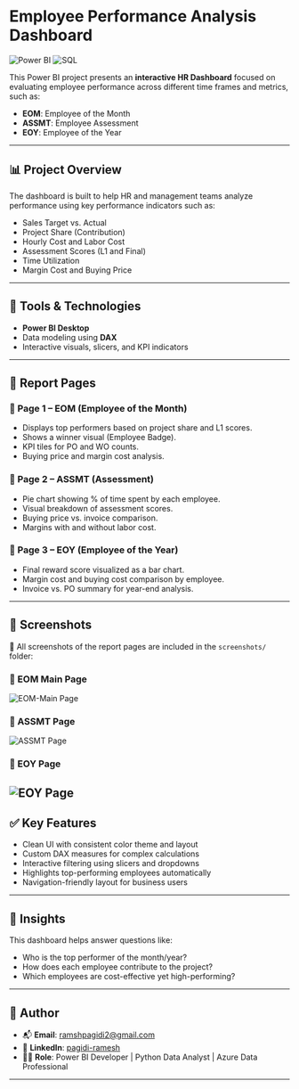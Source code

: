 # Employee Performance Analysis Dashboard

![Power BI](https://img.shields.io/badge/Power%20BI-Data%20Visualization-yellow?style=flat-square&logo=powerbi)
![SQL](https://img.shields.io/badge/SQL-Database-blue?style=flat-square&logo=postgresql)

This Power BI project presents an **interactive HR Dashboard** focused on evaluating employee performance across different time frames and metrics, such as:

- **EOM**: Employee of the Month
- **ASSMT**: Employee Assessment
- **EOY**: Employee of the Year

---

## 📊 Project Overview

The dashboard is built to help HR and management teams analyze performance using key performance indicators such as:

- Sales Target vs. Actual
- Project Share (Contribution)
- Hourly Cost and Labor Cost
- Assessment Scores (L1 and Final)
- Time Utilization
- Margin Cost and Buying Price

---

## 🔧 Tools & Technologies

- **Power BI Desktop**
- Data modeling using **DAX**
- Interactive visuals, slicers, and KPI indicators

---

## 📁 Report Pages

### 🔹 Page 1 – EOM (Employee of the Month)
- Displays top performers based on project share and L1 scores.
- Shows a winner visual (Employee Badge).
- KPI tiles for PO and WO counts.
- Buying price and margin cost analysis.

### 🔹 Page 2 – ASSMT (Assessment)
- Pie chart showing % of time spent by each employee.
- Visual breakdown of assessment scores.
- Buying price vs. invoice comparison.
- Margins with and without labor cost.

### 🔹 Page 3 – EOY (Employee of the Year)
- Final reward score visualized as a bar chart.
- Margin cost and buying cost comparison by employee.
- Invoice vs. PO summary for year-end analysis.

---

## 📸 Screenshots

📁 All screenshots of the report pages are included in the `screenshots/` folder:
### 🔹 EOM Main Page
![EOM-Main Page](images/Sales-Or-Rewards-Main%20Page.png)

### 🔹 ASSMT Page
![ASSMT Page ](images/Sales-Or-Rewards-ASSMT.png)

### 🔹 EOY Page
![EOY Page](images/Sales-Or-Rewards-CommentsPage.png)
---

## ✅ Key Features

- Clean UI with consistent color theme and layout
- Custom DAX measures for complex calculations
- Interactive filtering using slicers and dropdowns
- Highlights top-performing employees automatically
- Navigation-friendly layout for business users

---

## 🧠 Insights

This dashboard helps answer questions like:
- Who is the top performer of the month/year?
- How does each employee contribute to the project?
- Which employees are cost-effective yet high-performing?

---

## 👤 Author

- 📬 **Email**: ramshpagidi2@gmail.com  
- 🔗 **LinkedIn**: [pagidi-ramesh](https://www.linkedin.com/in/pagidi-ramesh-477a09211)  
- 🧑‍💼 **Role**: Power BI Developer | Python Data Analyst | Azure Data Professional

---

